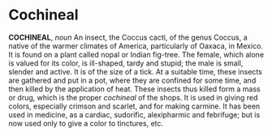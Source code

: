 # Cochineal

**COCHINEAL**, _noun_ An insect, the Coccus cacti, of the genus Coccus, a native of the warmer climates of America, particularly of Oaxaca, in Mexico. It is found on a plant called nopal or Indian fig-tree. The female, which alone is valued for its color, is ill-shaped, tardy and stupid; the male is small, slender and active. It is of the size of a tick. At a suitable time, these insects are gathered and put in a pot, where they are confined for some time, and then killed by the application of heat. These insects thus killed form a mass or drug, which is the proper _cochineal_ of the shops. It is used in giving red colors, especially crimson and scarlet, and for making carmine. It has been used in medicine, as a cardiac, sudorific, alexipharmic and febrifuge; but is now used only to give a color to tinctures, etc.